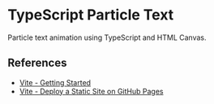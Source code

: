 # TypeScript Particle Text

Particle text animation using TypeScript and HTML Canvas.

## References

- [Vite - Getting Started](https://vitejs.dev/guide/#getting-started)
- [Vite - Deploy a Static Site on GitHub Pages](https://vitejs.dev/guide/static-deploy.html#github-pages)
